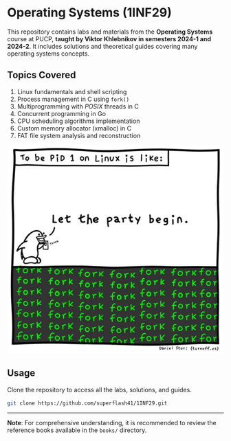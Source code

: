 # Operating Systems (1INF29)

This repository contains labs and materials from the **Operating Systems** course at PUCP, **taught by Viktor Khlebnikov in semesters 2024-1 and 2024-2**. It includes solutions and theoretical guides covering many operating systems concepts.

## Topics Covered

1. Linux fundamentals and shell scripting
2. Process management in C using `fork()`
3. Multiprogramming with _POSIX_ threads in C
4. Concurrent programming in Go
5. CPU scheduling algorithms implementation
6. Custom memory allocator (xmalloc) in C
7. FAT file system analysis and reconstruction

![pid1|300](labs/lab1/242/assets/pid-1.jpeg)

## Usage

Clone the repository to access all the labs, solutions, and guides.

```bash
git clone https://github.com/superflash41/1INF29.git
```

---

**Note**: For comprehensive understanding, it is recommended to review the reference books available in the `books/` directory.
